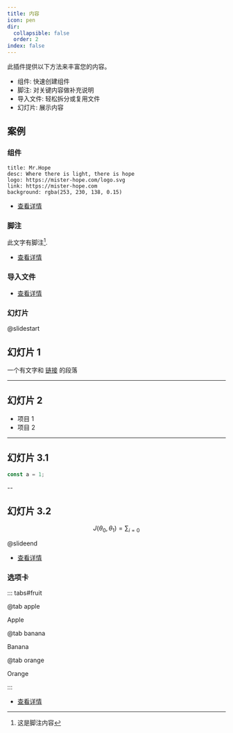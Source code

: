 ```yaml
---
title: 内容
icon: pen
dir:
  collapsible: false
  order: 2
index: false
---
```


<!-- #region intro -->

此插件提供以下方法来丰富您的内容。

- 组件: 快速创建组件
- 脚注: 对关键内容做补充说明
- 导入文件: 轻松拆分或复用文件
- 幻灯片: 展示内容

<!-- #endregion intro -->

<!-- more -->

## 案例

<!-- #region demo -->

### 组件

```component VPCard
title: Mr.Hope
desc: Where there is light, there is hope
logo: https://mister-hope.com/logo.svg
link: https://mister-hope.com
background: rgba(253, 230, 138, 0.15)
```

- [查看详情](./component.md)

### 脚注

此文字有脚注[^first].

[^first]: 这是脚注内容

- [查看详情](./footnote.md)

### 导入文件

<!-- @include: ./demo.snippet.md{9-13} -->

- [查看详情](./include.md)

### 幻灯片

@slidestart

## 幻灯片 1

一个有文字和 [链接](https://mister-hope.com) 的段落

---

## 幻灯片 2

- 项目 1
- 项目 2

---

## 幻灯片 3.1

```js
const a = 1;
```

--

## 幻灯片 3.2

$$
J(\theta_0,\theta_1) = \sum_{i=0}
$$

@slideend

- [查看详情](./revealjs/README.md)

### 选项卡

::: tabs#fruit

@tab apple

Apple

@tab banana

Banana

@tab orange

Orange

:::

- [查看详情](./tabs.md)

<!-- #endregion demo -->
